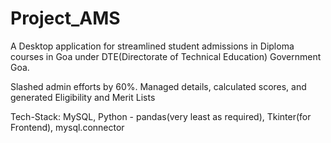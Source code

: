# Project_AMS
A Desktop application for streamlined student admissions in Diploma courses in Goa under DTE(Directorate of Technical Education) Government Goa.

Slashed admin efforts by 60%. Managed details, calculated scores, and generated Eligibility and Merit Lists

Tech-Stack: MySQL, Python - pandas(very least as required), Tkinter(for Frontend), mysql.connector
